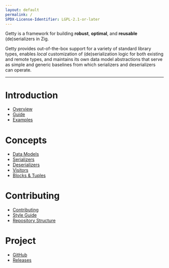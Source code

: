 ```yaml
---
layout: default
permalink: /
SPDX-License-Identifier: LGPL-2.1-or-later
---
```


Getty is a framework for building __robust__, __optimal__, and __reusable__ (de)serializers in Zig.

Getty provides out-of-the-box support for a variety of standard library types,
enables _local_ customization of (de)serialization logic for both existing
and remote types, and maintains its own data model abstractions that serve as
simple and generic baselines from which serializers and deserializers can
operate.

---

# Introduction

- [Overview](/overview)
- [Guide](/guide)
- [Examples](/examples)

# Concepts

- [Data Models](/data-models)
- [Serializers](/serializers)
- [Deserializers](/deserializers)
- [Visitors](/visitors)
- [Blocks & Tuples](blocks-and-tuples)

# Contributing

- [Contributing](/contributing)
- [Style Guide](/style-guide)
- [Repository Structure](/repository-structure)

# Project

- [GitHub](https://github.com/getty-zig/getty)
- [Releases](https://github.com/getty-zig/getty/releases)
